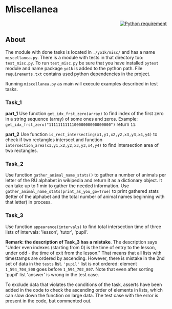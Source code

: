 # Miscellanea

<p align="right">
  <a href="https://docs.python.org/3.9/">
    <img src="https://img.shields.io/badge/Python-3.9-FFE873.svg?labelColor=4B8BBE"
        alt="Python requirement">
  </a>
</p>

## About

The module with done tasks is located in `./yo1k/misc/` and has a name `miscellanea.py`.
There is a module with tests in that directory too: `test_misc.py`.
To run `test_misc.py` be sure that you have installed `pytest` module and name package `yo1k` is 
added to the python path. File `requirements.txt` contains used python dependencies in the project.

Running `miscellanea.py` as main will execute examples described in test tasks.

### Task_1
**part_1** Use function `get_idx_frst_zero(array)` to find index of the first zero in a string 
sequence (array) of some ones and zeros.
Example: `get_idx_frst_zero("111111111110000000000000000")` return `11`.

**part_2** Use function `is_rect_intersecting(x1,y1,x2,y2,x3,y3,x4,y4)` to check if two 
rectangles intersect and function `intersection_area(x1,y1,x2,y2,x3,y3,x4,y4)` to find 
intersection area of two rectangles.

### Task_2
Use function `gather_animal_name_stats()` to gather a number of animals per letter of the RU 
alphabet in wikipedia and return it as a dictionary object. It can take up to 1 min to gather 
the needed information.
Use `gather_animal_name_stats(print_as_you_go=True)` to print gathered stats (letter of the 
alphabet and the total number of animal names beginning with that letter) in process.

### Task_3
Use function `appearance(intervals)` to find total intersection time of three lists of 
intervals: 'lesson', 'tutor', 'pupil'.

**Remark: the description of Task_3 has a mistake**. The description says "Under even indexes 
(starting from 0) is the time of entry to the lesson, under odd - the time of exit from the lesson."
That means that all lists with timestamps are ordered by ascending. However, there is mistake in 
the 2nd set of data in the `tests` list. `'pupil'` list is not ordered:
element `1_594_704_500` goes before `1_594_702_807`. Note that even after sorting 'pupil' list 
'answer' is wrong in the test case.

To exclude data that violates the conditions of the task, asserts have been added in the code to 
check the  ascending order of elements in lists, which can slow down the function on large data.
The test case with the error is present in the code, but commented out.
